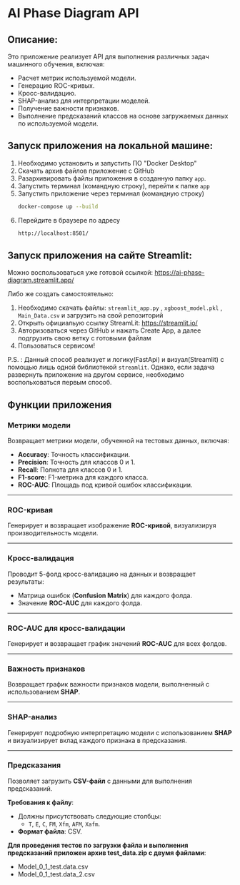 # AI Phase Diagram API

## Описание:
Это приложение реализует API для выполнения различных задач машинного обучения, включая:
- Расчет метрик используемой модели.
- Генерацию ROC-кривых.
- Кросс-валидацию.
- SHAP-анализ для интерпретации моделей.
- Получение важности признаков.
- Выполнение предсказаний классов на основе загружаемых данных по используемой модели.

## Запуск приложения на локальной машине:

1. Необходимо установить и запустить ПО "Docker Desktop"
2. Скачать архив файлов приложение с GitHub
3. Разархивировать файлы приложения в созданную папку `app`.
4. Запустить терминал (командную строку), перейти к папке `app`
5. Запустить приложение через терминал (командную строку)
   ```bash
   docker-compose up --build
   ```   
6. Перейдите в браузере по адресу
   ```bash
   http://localhost:8501/
   ```

## Запуск приложения на сайте Streamlit:

Можно воспользоваться уже готовой ссылкой: https://ai-phase-diagram.streamlit.app/

Либо же создать самостоятельно:

1. Необходимо скачать файлы: `streamlit_app.py` , `xgboost_model.pkl` , `Main_Data.csv` и загрузить на свой репозиторий
2. Открыть официальую ссылку StreamLit: https://streamlit.io/
3. Авторизоваться через GitHub и нажать Create App, а далее подгрузить свою ветку с готовыми файлам
4. Пользоваться сервисом!

P.S. : Данный способ реализует и логику(FastApi) и визуал(Streamlit) с помощью лишь одной библиотекой `streamlit`. Однако, если задача развернуть приложение на другом сервисе, необходимо воспольховаться первым способ.

## Функции приложения

### **Метрики модели**
Возвращает метрики модели, обученной на тестовых данных, включая:

- **Accuracy**: Точность классификации.
- **Precision**: Точность для классов 0 и 1.
- **Recall**: Полнота для классов 0 и 1.
- **F1-score**: F1-метрика для каждого класса.
- **ROC-AUC**: Площадь под кривой ошибок классификации.

---

### **ROC-кривая**
Генерирует и возвращает изображение **ROC-кривой**, визуализируя производительность модели.

---

### **Кросс-валидация**
Проводит 5-фолд кросс-валидацию на данных и возвращает результаты:

- Матрица ошибок (**Confusion Matrix**) для каждого фолда.
- Значение **ROC-AUC** для каждого фолда.

---

### **ROC-AUC для кросс-валидации**
Генерирует и возвращает график значений **ROC-AUC** для всех фолдов.

---

### **Важность признаков**
Возвращает график важности признаков модели, выполненный с использованием **SHAP**.

---

### **SHAP-анализ**
Генерирует подробную интерпретацию модели с использованием **SHAP** и визуализирует вклад каждого признака в предсказания.

---

### **Предсказания**
Позволяет загрузить **CSV-файл** с данными для выполнения предсказаний.

**Требования к файлу**:
- Должны присутствовать следующие столбцы:
  - `T`, `E`, `C`, `FM`, `Xfm`, `AFM`, `Xafm`.
- **Формат файла**: CSV.

**Для проведения тестов по загрузки файла и выполнения предсказаний приложен архив test_data.zip с двумя файлами**:
- Model_0_1_test.data.csv
- Model_0_1_test.data_2.csv
